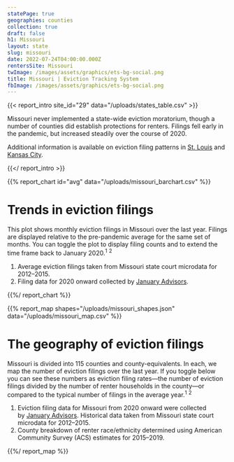 ```yaml
---
statePage: true
geographies: counties
collection: true
draft: false
h1: Missouri
layout: state
slug: missouri
date: 2022-07-24T04:00:00.000Z
rentersSite: Missouri
twImage: /images/assets/graphics/ets-bg-social.png
title: Missouri | Eviction Tracking System
fbImage: /images/assets/graphics/ets-bg-social.png
---
```


{{< report_intro site_id="29" data="/uploads/states_table.csv" >}}



Missouri never implemented a state-wide eviction moratorium, though a number of counties did establish protections for renters. Filings fell early in the pandemic, but increased steadily over the course of 2020.

 Additional information is available on eviction filing patterns in [St. Louis](https://evictionlab.org/eviction-tracking/st-louis-mo/) and [Kansas City](https://evictionlab.org/eviction-tracking/kansas-city-mo/).



{{</ report_intro >}}



{{% report_chart id="avg" data="/uploads/missouri_barchart.csv" %}}

# Trends in eviction filings

This plot shows monthly eviction filings in Missouri over the last year. Filings are displayed relative to the pre-pandemic average for the same set of months. You can toggle the plot to display filing counts and to extend the time frame back to January 2020.<sup>1</sup> <sup>2</sup>

1. Average eviction filings taken from Missouri state court microdata for 2012–2015.
2. Filing data for 2020 onward collected by [January Advisors](https://www.januaryadvisors.com/).

{{%/ report_chart %}}



{{% report_map shapes="/uploads/missouri_shapes.json" data="/uploads/missouri_map.csv" %}}

# The geography of eviction filings

Missouri is divided into 115 counties and county-equivalents. In each, we map the number of eviction filings over the last year. If you toggle below you can see these numbers as eviction filing rates—the number of eviction filings divided by the number of renter households in the county—or compared to the typical number of filings in the average year.<sup>1</sup> <sup>2</sup>

1. Eviction filing data for Missouri from 2020 onward were collected by [January Advisors](https://www.januaryadvisors.com/). Historical data taken from Missouri state court microdata for 2012–2015.
2. County breakdown of renter race/ethnicity determined using American Community Survey (ACS) estimates for 2015–2019.

{{%/ report_map %}}